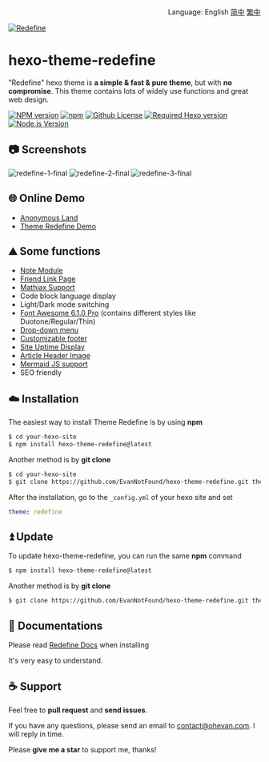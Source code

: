 <div align="right">
  Language:
  English
  <a title="Chinese" href="README_zh-CN.md">简中</a>
  <a title="Chinese" href="README_zh-TW.md">繁中</a>
</div>

<a href="https://redefine.ohevan.com"><img align="center" src="https://user-images.githubusercontent.com/68590232/197350938-3d27f054-04e6-4e7a-8bce-94666b56e822.png"  alt="Redefine"></a>



# hexo-theme-redefine

"Redefine" hexo theme is **a simple & fast & pure theme**, but with **no compromise**. This theme contains lots of widely use functions and great web design.

[![NPM version](https://img.shields.io/npm/v/hexo-theme-redefine?color=red&logo=npm&style=flat-square)](https://www.npmjs.com/package/hexo-theme-redefine) [![npm](https://img.shields.io/npm/dw/hexo-theme-redefine?logo=npm&style=flat-square)](https://www.npmjs.com/package/hexo-theme-redefine) [![Github License](https://img.shields.io/github/license/EvanNotFound/hexo-theme-redefine.svg?style=flat-square)](https://github.com/EvanNotFound/hexo-theme-redefine/blob/main/LICENSE) [![Required Hexo version](https://img.shields.io/badge/hexo-%3E=5.0.0-blue?style=flat-square&logo=hexo)](https://hexo.io) [![Node.js Version](https://img.shields.io/badge/node-%3E=12.0-success.svg?style=flat-square&logo=Node.js&longCache=true)](https://hexo.io)



## 📷 Screenshots

![redefine-1-final](https://user-images.githubusercontent.com/68590232/211124891-d8c403dd-b5fa-40aa-ae0c-3e065e411d2d.png)
![redefine-2-final](https://user-images.githubusercontent.com/68590232/211124892-21886669-5f1c-49e8-af01-d93fac9e464c.png)
![redefine-3-final](https://user-images.githubusercontent.com/68590232/211124895-59f63e22-4524-465c-b63f-f85943af57cb.png)



## 🌐 Online Demo

- [Anonymous Land](https://ohevan.com)
- [Theme Redefine Demo](https://redefine.ohevan.com)

## ⛰️ Some functions

- [Note Module](https://redefine-docs.ohevan.com/docs/advanced/plugins/note-module)
- [Friend Link Page](https://redefine-docs.ohevan.com/docs/advanced/friend-link)
- [Mathjax Support](https://redefine-docs.ohevan.com/docs/advanced/plugins/mathjax)
- Code block language display
- Light/Dark mode switching
- [Font Awesome 6.1.0 Pro](https://redefine-docs.ohevan.com/docs/configuration-guide/fontawesome) (contains different styles like Duotone/Regular/Thin)
- [Drop-down menu](https://redefine-docs.ohevan.com/docs/configuration-guide/menu)
- [Customizable footer](https://redefine-docs.ohevan.com/docs/configuration-guide/footer)
- [Site Uptime Display](https://redefine-docs.ohevan.com/docs/configuration-guide/footer)
- [Article Header Image](https://redefine-docs.ohevan.com/docs/advanced/home-contents/thumbnail)
- [Mermaid JS support](https://redefine-docs.ohevan.com/docs/advanced/plugins/mermaid)
- SEO friendly



## ☁️ Installation

The easiest way to install Theme Redefine is by using **npm**

```sh
$ cd your-hexo-site
$ npm install hexo-theme-redefine@latest
```

Another method is by **git clone**

```sh
$ cd your-hexo-site
$ git clone https://github.com/EvanNotFound/hexo-theme-redefine.git themes/redefine
```

After the installation, go to the `_config.yml` of your hexo site and set

```yaml
theme: redefine
```



## ⏫ Update

To update hexo-theme-redefine, you can run the same **npm** command

```sh
$ npm install hexo-theme-redefine@latest
```

Another method is by **git clone**

```sh
$ git clone https://github.com/EvanNotFound/hexo-theme-redefine.git themes/redefine
```



## 📄 Documentations

Please read [Redefine Docs](https://redefine-docs.ohevan.com/) when installing

It's very easy to understand.



## ☕ Support

Feel free to **pull request** and **send issues**.

If you have any questions, please send an email to [contact@ohevan.com](mailto:contact@ohevan.com). I will reply in time.

Please **give me a star** to support me, thanks!



